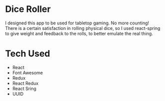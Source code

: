 # Dice Roller

I designed this app to be used for tabletop gaming. No more counting!
There is a certain satisfaction in rolling physical dice, so I used react-spring to give weight and feedback to the rolls, to better emulate the real thing.

# Tech Used

- React
- Font Awesome
- Redux
- React Redux
- React Sring
- UUID
